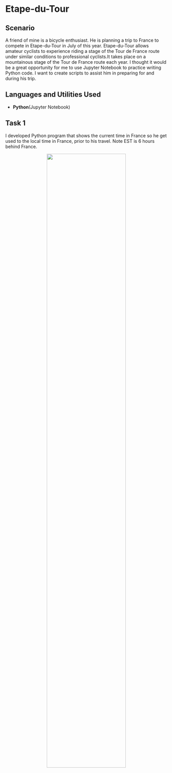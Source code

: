 
<h1>Etape-du-Tour</h1>


<h2>Scenario</h2>
A friend of mine is a bicycle enthusiast. He is planning a trip to France to compete in Etape-du-Tour in July of this year. Etape-du-Tour allows amateur cyclists to experience riding a stage of the Tour de France route under similar conditions to professional cyclists.It takes place on a mountainous stage of the Tour de France route each year. I thought it would be a great opportunity for me to use Jupyter Notebook to practice writing Python code. I want to create scripts to assist him in preparing for and during his trip. 
<br />

<h2>Languages and Utilities Used</h2>

- <b>Python</b>(Jupyter Notebook)

<h2>Task 1</h2>
  
I developed Python program that shows the current time in France so he get used to the local time in France, prior to his travel. Note EST is 6 hours behind France.</h4>
<p align="center">
<img src="https://i.imgur.com/imHrL0u.png" height="70%" width="70%"/>


